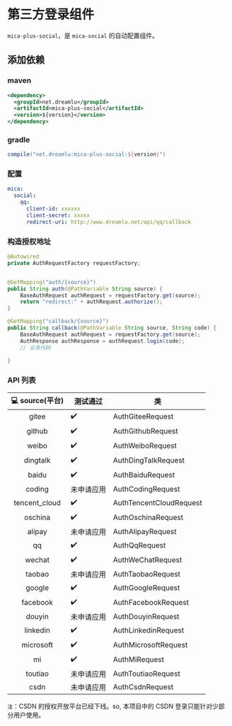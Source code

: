 # 第三方登录组件

`mica-plus-social`，是 `mica-social` 的自动配置组件。

## 添加依赖
### maven
```xml
<dependency>
  <groupId>net.dreamlu</groupId>
  <artifactId>mica-plus-social</artifactId>
  <version>${version}</version>
</dependency>
```

### gradle
```groovy
compile("net.dreamlu:mica-plus-social:${version}")
```

### 配置
```yaml
mica:
  social:
    qq:
      client-id: xxxxxx
      client-secret: xxxxx
      redirect-uri: http://www.dreamlu.net/api/qq/callback
```

### 构造授权地址
```java
@Autowired
private AuthRequestFactory requestFactory;


@GetMapping("auth/{source}")
public String auth(@PathVariable String source) {
	BaseAuthRequest authRequest = requestFactory.get(source);
    return "redirect:" + authRequest.authorize();
}

@GetMapping("callback/{source}")
public String callback(@PathVariable String source, String code) {
	BaseAuthRequest authRequest = requestFactory.get(source);
	AuthResponse authResponse = authRequest.login(code);
    // 业务代码
    
}
```

### API 列表
|  :computer: source(平台)  | 测试通过 | 类 |
|:------:|--------|--------|
|  gitee  | ✔️ | AuthGiteeRequest |
|  github  | ✔️ | AuthGithubRequest |
|  weibo  | ✔️ | AuthWeiboRequest |
|  dingtalk  | ✔️ | AuthDingTalkRequest |
|  baidu  | ✔️ | AuthBaiduRequest |
|  coding  | 未申请应用 | AuthCodingRequest |
|  tencent_cloud  | ✔️ | AuthTencentCloudRequest |
|  oschina  | ✔️ | AuthOschinaRequest |
|  alipay  | 未申请应用 | AuthAlipayRequest |
|  qq  | ✔️ | AuthQqRequest |
|  wechat  | ✔️ | AuthWeChatRequest |
|  taobao  | 未申请应用 | AuthTaobaoRequest |
|  google  | ✔️ | AuthGoogleRequest |
|  facebook  | ✔️ | AuthFacebookRequest |
|  douyin  | 未申请应用 | AuthDouyinRequest |
|  linkedin  | ✔️ | AuthLinkedinRequest |
|  microsoft  | ✔️ | AuthMicrosoftRequest |
|  mi  | ✔️ | AuthMiRequest |
|  toutiao  | 未申请应用 | AuthToutiaoRequest |
|  csdn  | 未申请应用 | AuthCsdnRequest |

`注`：CSDN 的授权开放平台已经下线。so, 本项目中的 CSDN 登录只能针对少部分用户使用。
